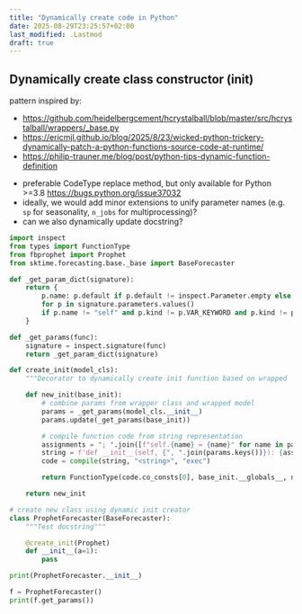```yaml
---
title: "Dynamically create code in Python"
date: 2025-08-29T23:25:57+02:00
last_modified: .Lastmod
draft: true
---
```


## Dynamically create class constructor (init)

pattern inspired by:

- https://github.com/heidelbergcement/hcrystalball/blob/master/src/hcrystalball/wrappers/_base.py
- https://ericmjl.github.io/blog/2025/8/23/wicked-python-trickery-dynamically-patch-a-python-functions-source-code-at-runtime/
- https://philip-trauner.me/blog/post/python-tips-dynamic-function-definition

* preferable CodeType replace method, but only available for Python >=3.8 https://bugs.python.org/issue37032
* ideally, we would add minor extensions to unify parameter names (e.g. `sp` for seasonality, `n_jobs` for multiprocessing)?
* can we also dynamically update docstring?

```python
import inspect
from types import FunctionType
from fbprophet import Prophet
from sktime.forecasting.base._base import BaseForecaster

def _get_param_dict(signature):
    return {
        p.name: p.default if p.default != inspect.Parameter.empty else None
        for p in signature.parameters.values()
        if p.name != "self" and p.kind != p.VAR_KEYWORD and p.kind != p.VAR_POSITIONAL
    }

def _get_params(func):
    signature = inspect.signature(func)
    return _get_param_dict(signature)

def create_init(model_cls):
    """Decorator to dynamically create init function based on wrapped `model_cls`"""

    def new_init(base_init):
        # combine params from wrapper class and wrapped model
        params = _get_params(model_cls.__init__)
        params.update(_get_params(base_init))

        # compile function code from string representation
        assignments = "; ".join([f"self.{name} = {name}" for name in params.keys()])
        string = f'def __init__(self, {", ".join(params.keys())}): {assignments}'
        code = compile(string, "<string>", "exec")

        return FunctionType(code.co_consts[0], base_init.__globals__, name="__init__", argdefs=tuple(params.values()))

    return new_init

# create new class using dynamic init creator
class ProphetForecaster(BaseForecaster):
    """Test docstring"""

    @create_init(Prophet)
    def __init__(a=1):
        pass

print(ProphetForecaster.__init__)

f = ProphetForecaster()
print(f.get_params())
```
